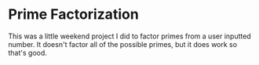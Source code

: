 # Prime Factorization
This was a little weekend project I did to factor primes from a user inputted number. It doesn't factor all of the possible primes, but it does work so that's good.

